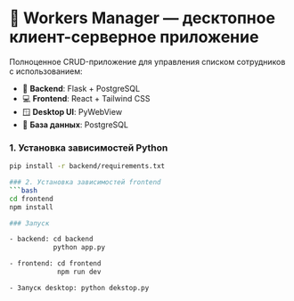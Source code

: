 # 💼 Workers Manager — десктопное клиент-серверное приложение

Полноценное CRUD-приложение для управления списком сотрудников с использованием:

- 🧠 **Backend**: Flask + PostgreSQL
- 💻 **Frontend**: React + Tailwind CSS
- 🪟 **Desktop UI**: PyWebView
- 🧊 **База данных**: PostgreSQL

### 1. Установка зависимостей Python

```bash
pip install -r backend/requirements.txt

### 2. Установка зависимостей frontend 
```bash
cd frontend
npm install

### Запуск 

- backend: cd backend 
           python app.py

- frontend: cd frontend
            npm run dev

- Запуск desktop: python dekstop.py